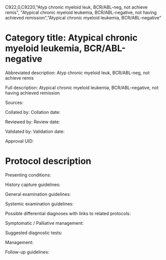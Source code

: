 C922,0,C9220,"Atyp chronic myeloid leuk, BCR/ABL-neg, not achieve remis", "Atypical chronic myeloid leukemia, BCR/ABL-negative, not having achieved remission","Atypical chronic myeloid leukemia, BCR/ABL-negative"
# Category title: Atypical chronic myeloid leukemia, BCR/ABL-negative

Abbreviated description: Atyp chronic myeloid leuk, BCR/ABL-neg, not achieve remis

Full description: Atypical chronic myeloid leukemia, BCR/ABL-negative, not having achieved remission

Sources:

Collated by:
Collation date:

Reviewed by:
Review date:

Validated by:
Validation date:

Approval UID:

# Protocol description

Presenting conditions:

History capture guidelines:

General examination guidelines:

Systemic examination guidelines:

Possible differential diagnoses with links to related protocols:

Symptomatic / Palliative management:

Suggested diagnostic tests:

Management:

Follow-up guidelines:
